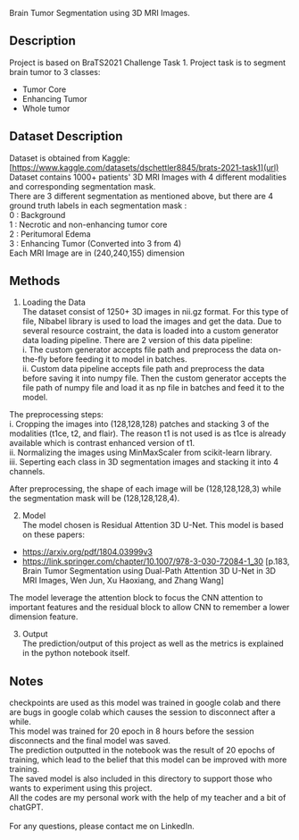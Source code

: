 Brain Tumor Segmentation using 3D MRI Images.

Description
----------------
Project is based on BraTS2021 Challenge Task 1. Project task is to segment brain tumor to 3 classes: <br>
- Tumor Core
- Enhancing Tumor
- Whole tumor

Dataset Description
------------------------
Dataset is obtained from Kaggle: [https://www.kaggle.com/datasets/dschettler8845/brats-2021-task1](url)<br>
Dataset contains 1000+ patients' 3D MRI Images with 4 different modalities and corresponding segmentation mask.<br>
There are 3 different segmentation as mentioned above, but there are 4 ground truth labels in each segmentation mask :<br>
0 : Background<br>
1 : Necrotic and non-enhancing tumor core<br>
2 : Peritumoral Edema<br>
3 : Enhancing Tumor (Converted into 3 from 4)<br>
Each MRI Image are in (240,240,155) dimension

Methods
-----------
1. Loading the Data<br>
The dataset consist of 1250+ 3D images in nii.gz format. For this type of file, Nibabel library is used to load the images and get the data.
Due to several resource costraint, the data is loaded into a custom generator data loading pipeline. There are 2 version of this data pipeline:<br>
  i. The custom generator accepts file path and preprocess the data on-the-fly before feeding it to model in batches.<br>
  ii. Custom data pipeline accepts file path and preprocess the data before saving it into numpy file. Then the custom generator accepts the file path of numpy file and load it as np file in batches and feed it to the model.<br>

The preprocessing steps:<br>
  i. Cropping the images into (128,128,128) patches and stacking 3 of the modalities (t1ce, t2, and flair). The reason t1 is not used is as t1ce is already available which is contrast enhanced version of t1. <br>
  ii. Normalizing the images using MinMaxScaler from scikit-learn library. <br>
  iii. Seperting each class in 3D segmentation images and stacking it into 4 channels. <br>

After preprocessing, the shape of each image will be (128,128,128,3) while the segmentation mask will be (128,128,128,4).

2. Model<br>
The model chosen is Residual Attention 3D U-Net. This model is based on these papers:
- https://arxiv.org/pdf/1804.03999v3
- https://link.springer.com/chapter/10.1007/978-3-030-72084-1_30 [p.183, Brain Tumor Segmentation using Dual-Path Attention 3D U-Net in 3D MRI Images, Wen Jun, Xu Haoxiang, and Zhang Wang]

The model leverage the attention block to focus the CNN attention to important features and the residual block to allow CNN to remember a lower dimension feature.

3. Output<br>
The prediction/output of this project as well as the metrics is explained in the python notebook itself.

Notes 
------------
checkpoints are used as this model was trained in google colab and there are bugs in google colab which causes the session to disconnect after a while.<br>
This model was trained for 20 epoch in 8 hours before the session disconnects and the final model was saved.<br>
The prediction outputted in the notebook was the result of 20 epochs of training, which lead to the belief that this model can be improved with more training.<br>
The saved model is also included in this directory to support those who wants to experiment using this project. <br>
All the codes are my personal work with the help of my teacher and a bit of chatGPT.<br>
<br>
For any questions, please contact me on LinkedIn.
